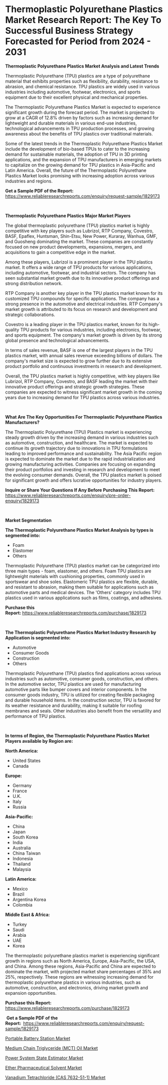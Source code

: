 <p><h1>Thermoplastic Polyurethane Plastics Market Research Report: The Key To Successful Business Strategy Forecasted for Period from 2024 - 2031</h1></p><p><strong>Thermoplastic Polyurethane Plastics Market Analysis and Latest Trends</strong></p>
<p><p>Thermoplastic Polyurethane (TPU) plastics are a type of polyurethane material that exhibits properties such as flexibility, durability, resistance to abrasion, and chemical resistance. TPU plastics are widely used in various industries including automotive, footwear, electronics, and sports equipment due to their excellent physical and mechanical properties.</p><p>The Thermoplastic Polyurethane Plastics Market is expected to experience significant growth during the forecast period. The market is projected to grow at a CAGR of 12.8% driven by factors such as increasing demand for lightweight and durable materials in various end-use industries, technological advancements in TPU production processes, and growing awareness about the benefits of TPU plastics over traditional materials.</p><p>Some of the latest trends in the Thermoplastic Polyurethane Plastics Market include the development of bio-based TPUs to cater to the increasing demand for sustainable materials, the adoption of TPU in 3D printing applications, and the expansion of TPU manufacturers in emerging markets to capitalize on the growing demand for TPU plastics in Asia-Pacific and Latin America. Overall, the future of the Thermoplastic Polyurethane Plastics Market looks promising with increasing adoption across various industries and regions.</p></p>
<p><strong>Get a Sample PDF of the Report:&nbsp;</strong> <a href="https://www.reliableresearchreports.com/enquiry/request-sample/1829173">https://www.reliableresearchreports.com/enquiry/request-sample/1829173</a></p>
<p>&nbsp;</p>
<p><strong>Thermoplastic Polyurethane Plastics Major Market Players</strong></p>
<p><p>The global thermoplastic polyurethane (TPU) plastics market is highly competitive with key players such as Lubrizol, RTP Company, Covestro, BASF, Epaflex, Huntsman, Shin-Etsu, New Power, Kuraray, Wanhua, GMF, and Guosheng dominating the market. These companies are constantly focused on new product developments, expansions, mergers, and acquisitions to gain a competitive edge in the market.</p><p>Among these players, Lubrizol is a prominent player in the TPU plastics market. It offers a wide range of TPU products for various applications, including automotive, footwear, and industrial sectors. The company has seen substantial market growth due to its innovative product offerings and strong distribution network.</p><p>RTP Company is another key player in the TPU plastics market known for its customized TPU compounds for specific applications. The company has a strong presence in the automotive and electrical industries. RTP Company's market growth is attributed to its focus on research and development and strategic collaborations.</p><p>Covestro is a leading player in the TPU plastics market, known for its high-quality TPU products for various industries, including electronics, footwear, and sports equipment. The company's market growth is driven by its strong global presence and technological advancements.</p><p>In terms of sales revenue, BASF is one of the largest players in the TPU plastics market, with annual sales revenue exceeding billions of dollars. The company's market size is expected to grow further due to its extensive product portfolio and continuous investments in research and development.</p><p>Overall, the TPU plastics market is highly competitive, with key players like Lubrizol, RTP Company, Covestro, and BASF leading the market with their innovative product offerings and strategic growth strategies. These companies are expected to witness significant market growth in the coming years due to increasing demand for TPU plastics across various industries.</p></p>
<p>&nbsp;</p>
<p><strong>What Are The Key Opportunities For Thermoplastic Polyurethane Plastics Manufacturers?</strong></p>
<p><p>The Thermoplastic Polyurethane (TPU) Plastics market is experiencing steady growth driven by the increasing demand in various industries such as automotive, construction, and healthcare. The market is expected to continue its growth trajectory due to innovations in TPU formulations leading to improved performance and sustainability. The Asia Pacific region is expected to dominate the market due to the rapid industrialization and growing manufacturing activities. Companies are focusing on expanding their product portfolios and investing in research and development to meet the evolving consumer demands. Overall, the TPU plastics market is poised for significant growth and offers lucrative opportunities for industry players.</p></p>
<p><strong>Inquire or Share Your Questions If Any Before Purchasing This Report:</strong> <a href="https://www.reliableresearchreports.com/enquiry/pre-order-enquiry/1829173">https://www.reliableresearchreports.com/enquiry/pre-order-enquiry/1829173</a></p>
<p>&nbsp;</p>
<p><strong>Market Segmentation</strong></p>
<p><strong>The Thermoplastic Polyurethane Plastics Market Analysis by types is segmented into:</strong></p>
<p><ul><li>Foam</li><li>Elastomer</li><li>Others</li></ul></p>
<p><p>Thermoplastic Polyurethane (TPU) plastics market can be categorized into three main types - foam, elastomer, and others. Foam TPU plastics are lightweight materials with cushioning properties, commonly used in sportswear and shoe soles. Elastomeric TPU plastics are flexible, durable, and resistant to abrasion, making them suitable for applications such as automotive parts and medical devices. The 'Others' category includes TPU plastics used in various applications such as films, coatings, and adhesives.</p></p>
<p><strong>Purchase this Report:&nbsp;</strong><a href="https://www.reliableresearchreports.com/purchase/1829173">https://www.reliableresearchreports.com/purchase/1829173</a></p>
<p>&nbsp;</p>
<p><strong>The Thermoplastic Polyurethane Plastics Market Industry Research by Application is segmented into:</strong></p>
<p><ul><li>Automotive</li><li>Consumer Goods</li><li>Construction</li><li>Others</li></ul></p>
<p><p>Thermoplastic Polyurethane (TPU) plastics find applications across various industries such as automotive, consumer goods, construction, and others. In the automotive sector, TPU plastics are used for manufacturing automotive parts like bumper covers and interior components. In the consumer goods industry, TPU is utilized for creating flexible packaging and durable household items. In the construction sector, TPU is favored for its weather resistance and durability, making it suitable for roofing membranes and seals. Other industries also benefit from the versatility and performance of TPU plastics.</p></p>
<p>&nbsp;</p>
<p><strong>In terms of Region, the Thermoplastic Polyurethane Plastics Market Players available by Region are:</strong></p>
<p>
    <p> <strong> North America: </strong>
        <ul>
            <li>United States</li>
            <li>Canada</li>
        </ul>
        </p> 
    <p> <strong> Europe: </strong>
        <ul>
            <li>Germany</li>
            <li>France</li>
            <li>U.K.</li>
            <li>Italy</li>
            <li>Russia</li>
        </ul>
        </p> 
    <p> <strong> Asia-Pacific: </strong>
        <ul>
            <li>China</li>
            <li>Japan</li>
            <li>South Korea</li>
            <li>India</li>
            <li>Australia</li>
            <li>China Taiwan</li>
            <li>Indonesia</li>
            <li>Thailand</li>
            <li>Malaysia</li>
        </ul>
        </p> 
    <p> <strong> Latin America: </strong>
        <ul>
            <li>Mexico</li>
            <li>Brazil</li>
            <li>Argentina Korea</li>
            <li>Colombia</li>
        </ul>
        </p> 
    <p> <strong> Middle East & Africa: </strong>
        <ul>
            <li>Turkey</li>
            <li>Saudi</li>
            <li>Arabia</li>
            <li>UAE</li>
            <li>Korea</li>
        </ul>
    </p>
    </p>
<p><p>The thermoplastic polyurethane plastics market is experiencing significant growth in regions such as North America, Europe, Asia-Pacific, the USA, and China. Among these regions, Asia-Pacific and China are expected to dominate the market, with projected market share percentages of 35% and 25%, respectively. These regions are witnessing increasing demand for thermoplastic polyurethane plastics in various industries, such as automotive, construction, and electronics, driving market growth and expansion opportunities.</p></p>
<p><strong>Purchase this Report: </strong><a href="https://www.reliableresearchreports.com/purchase/1829173">https://www.reliableresearchreports.com/purchase/1829173</a></p>
<p>&nbsp;<strong>Get a Sample PDF of the Report:&nbsp;&nbsp;</strong><a href="https://www.reliableresearchreports.com/enquiry/request-sample/1829173">https://www.reliableresearchreports.com/enquiry/request-sample/1829173</a></p>
<p><strong></strong></p>
<p><p><a href="https://medium.com/@luciushaley2023/portable-battery-station-market-the-key-to-successful-business-strategy-forecast-till-2031-102fd1c335c2">Portable Battery Station Market</a></p><p><a href="https://issuu.com/reportprime-2/docs/medium-chain-triglyceride-mct-oil-market-size-2030">Medium Chain Triglyceride (MCT) Oil Market</a></p><p><a href="https://medium.com/@shanatromp/power-system-state-estimator-market-size-and-market-trends-complete-industry-overview-2024-to-495353e1d40f">Power System State Estimator Market</a></p><p><a href="https://issuu.com/reportprime-2/docs/ether-pharmaceutical-solvent-market-size-2030.pptx">Ether Pharmaceutical Solvent Market</a></p><p><a href="https://github.com/wusalecollins540tpqoz/Market-Research-Report-List-1/blob/main/vanadium-tetrachloride-cas-7632-51-1-market.md">Vanadium Tetrachloride (CAS 7632-51-1) Market</a></p></p>